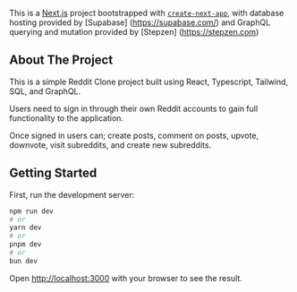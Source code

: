 This is a [Next.js](https://nextjs.org/) project bootstrapped with [`create-next-app`](https://github.com/vercel/next.js/tree/canary/packages/create-next-app), with database hosting provided by [Supabase] (https://supabase.com/) and GraphQL querying and mutation provided by [Stepzen] (https://stepzen.com)

## About The Project

This is a simple Reddit Clone project built using React, Typescript, Tailwind, SQL, and GraphQL. 

Users need to sign in through their own Reddit accounts to gain full functionality to the application. 

Once signed in users can; create posts, comment on posts, upvote, downvote, visit subreddits, and create new subreddits. 

## Getting Started

First, run the development server:

```bash
npm run dev
# or
yarn dev
# or
pnpm dev
# or
bun dev
```

Open [http://localhost:3000](http://localhost:3000) with your browser to see the result.
